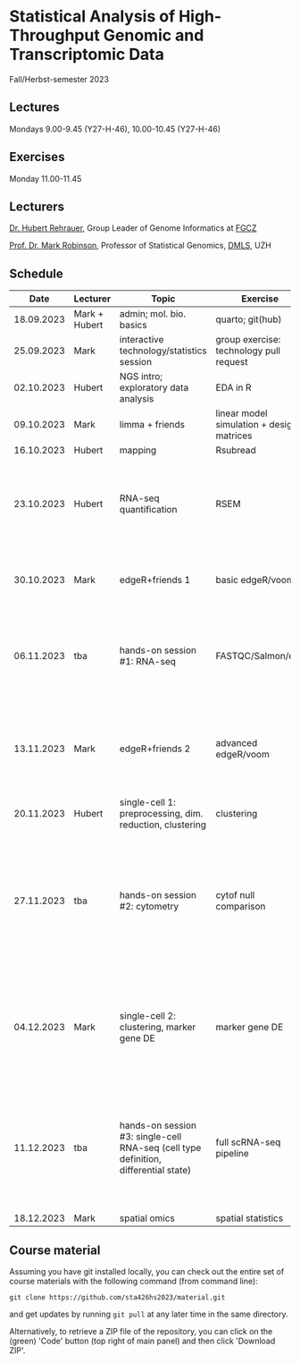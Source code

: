 # Statistical Analysis of High-Throughput Genomic and Transcriptomic Data
Fall/Herbst-semester 2023

## Lectures
Mondays 9.00-9.45 (Y27-H-46), 10.00-10.45 (Y27-H-46)

## Exercises
Monday 11.00-11.45

## Lecturers

[Dr. Hubert Rehrauer](http://www.fgcz.ch/the-center/people/rehrauer.html), Group Leader of Genome Informatics at [FGCZ](http://www.fgcz.ch/)  

[Prof. Dr. Mark Robinson](https://robinsonlabuzh.github.io/), Professor of Statistical Genomics, [DMLS](https://www.mls.uzh.ch/en.html), UZH  


## Schedule

| Date  | Lecturer | Topic | Exercise | JC1 | JC2 |
| --- | --- | --- | --- | --- | --- |
| 18.09.2023  | Mark + Hubert  | admin; mol. bio. basics | quarto; git(hub) | | |
| 25.09.2023  | Mark | interactive technology/statistics session  | group exercise: technology pull request | | |
| 02.10.2023  | Hubert | NGS intro; exploratory data analysis | EDA in R | | |
| 09.10.2023  | Mark | limma + friends | linear model simulation + design matrices | | |
| 16.10.2023  | Hubert | mapping  | Rsubread | | |
| 23.10.2023  | Hubert | RNA-seq quantification | RSEM  |[SEACells infers transcriptional and epigenomic cellular states from single-cell genomics data](https://www.nature.com/articles/s41587-023-01716-9) (MB, HW) | X |
| 30.10.2023  | Mark | edgeR+friends 1 | basic edgeR/voom | [Normalization of RNA-seq data using factor analysis](https://www.nature.com/articles/nbt.2931) (MR, RD)  | X |
| 06.11.2023  | tba | hands-on session #1: RNA-seq | FASTQC/Salmon/etc. | [Statistical significance for genomewide studies](https://www.pnas.org/doi/epdf/10.1073/pnas.1530509100) (DA, KS, FM) | [Identification of cell types, states and programs by learning gene set representations](https://www.biorxiv.org/content/10.1101/2023.09.08.556842v1.full.pdf) (TO, MC, GC) |
| 13.11.2023  | Mark | edgeR+friends 2  | advanced edgeR/voom | [OUTRIDER:A novel hierarchical clustering algorithm for gene sequences](https://bmcbioinformatics.biomedcentral.com/articles/10.1186/1471-2105-13-174) (AB, PB, CD) | [Slingshot: cell lineage and pseudotime inference for single-cell transcriptomics](https://bmcgenomics.biomedcentral.com/articles/10.1186/s12864-018-4772-0) (DB, CB) |
| 20.11.2023  | Hubert | single-cell 1: preprocessing, dim. reduction, clustering | clustering | X | X |
| 27.11.2023  | tba | hands-on session #2: cytometry | cytof null comparison | [SpatialDM for rapid identification of spatially co-expressed ligand–receptor and revealing cell–cell communication patterns](https://www.nature.com/articles/s41467-023-39608-w) (EG, AE) | [Differential abundance testing on single-cell data using k-nearest neighbor graphs](https://www.nature.com/articles/s41587-021-01033-z)(CC, ZY, XY) |
| 04.12.2023  | Mark | single-cell 2: clustering, marker gene DE  | marker gene DE | [Redefining CpG islands using hidden Markov models](https://academic.oup.com/biostatistics/article/11/3/499/256898?login=false) (MI, MT, AT) | [SPOTlight: seeded NMF regression to deconvolute spatial transcriptomics spots with single-cell transcriptomes](https://academic.oup.com/nar/article/49/9/e50/6129341?login=false#248806227) (NG, ZZ)
| 11.12.2023  | tba | hands-on session #3: single-cell RNA-seq (cell type definition, differential state)  | full scRNA-seq pipeline | [chromVAR: inferring transcription-factor-associated accessibility from single-cell epigenomic data](https://www.nature.com/articles/nmeth.4401) (GP, ER, GB) | X |
| 18.12.2023  | Mark | spatial omics  | spatial statistics | X | X |
 

## Course material

Assuming you have git installed locally, you can check out the entire set of course materials with the following command (from command line):
```
git clone https://github.com/sta426hs2023/material.git
```  
and get updates by running `git pull` at any later time in the same directory.

Alternatively, to retrieve a ZIP file of the repository, you can click on the (green) 'Code' button (top right of main panel) and then click 'Download ZIP'.
